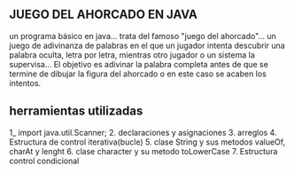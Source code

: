 
## JUEGO DEL AHORCADO EN JAVA 


un programa básico en java... trata del famoso "juego del ahorcado"... un juego de adivinanza de palabras en el que un jugador intenta descubrir una palabra oculta, letra por letra, mientras otro jugador o un sistema la supervisa... El objetivo es adivinar la palabra completa antes de que se termine de dibujar la figura del ahorcado o en este caso se acaben los intentos.


## herramientas utilizadas 

1_ import java.util.Scanner;
2. declaraciones y asignaciones 
3. arreglos
4. Estructura de control iterativa(bucle)
5. clase String y sus metodos valueOf, charAt y lenght 
6. clase character y su metodo toLowerCase 
7. Estructura control condicional 
